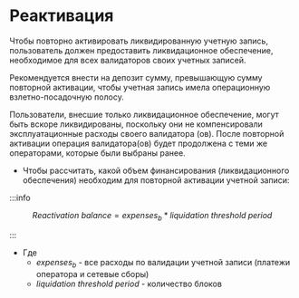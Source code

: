 # Реактивация

Чтобы повторно активировать ликвидированную учетную запись, пользователь должен предоставить ликвидационное обеспечение, необходимое для всех валидаторов своих учетных записей. 

Рекомендуется внести на депозит сумму, превышающую сумму повторной активации, чтобы учетная запись имела операционную взлетно-посадочную полосу. 

Пользователи, внесшие только ликвидационное обеспечение, могут быть вскоре ликвидированы, поскольку они не компенсировали эксплуатационные расходы своего валидатора (ов).
После повторной активации операция валидатора(ов) будет продолжена с теми же операторами, которые были выбраны ранее.

* Чтобы рассчитать, какой объем финансирования (ликвидационного обеспечения) необходим для повторной активации учетной записи:

:::info

$$
Reactivation\:balance = expenses_b * liquidation\;threshold\;period
$$

:::
* Где
  * $expenses_b$ - все расходы по валидации учетной записи (платежи оператора и сетевые сборы)
  * $liquidation\:threshold\:period$ - количество блоков

